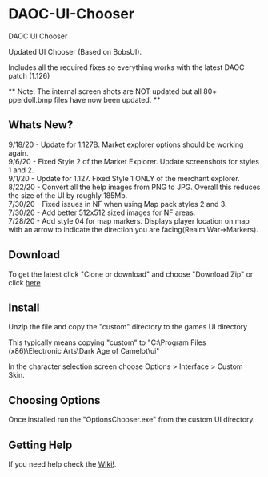 # DAOC-UI-Chooser
DAOC UI Chooser

Updated UI Chooser (Based on BobsUI). 

Includes all the required fixes so everything works with the latest DAOC patch (1.126)

** Note: The internal screen shots are NOT updated but all 80+ pperdoll.bmp files have now been updated. **

## Whats New?
9/18/20  - Update for 1.127B. Market explorer options should be working again.     
9/6/20  - Fixed Style 2 of the Market Explorer. Update screenshots for styles 1 and 2.      
9/1/20  - Update for 1.127. Fixed Style 1 ONLY of the merchant explorer.   
8/22/20 - Convert all the help images from PNG to JPG. Overall this reduces the size of the UI by roughly 185Mb.  
7/30/20 - Fixed issues in NF when using Map pack styles 2 and 3.  
7/30/20	- Add better 512x512 sized images for NF areas.  
7/28/20 - Add style 04 for map markers. Displays player location on map with an arrow to indicate the direction you are facing(Realm War->Markers).  

## Download

To get the latest click "Clone or download" and choose "Download Zip"
  or click [here](https://github.com/CynicalJedi/DAOC-UI-Chooser/archive/master.zip)

## Install

Unzip the file and copy the "custom" directory to the games UI directory

This typically means copying "custom" to "C:\Program Files (x86)\Electronic Arts\Dark Age of Camelot\ui"

In the character selection screen choose Options > Interface > Custom Skin.

## Choosing Options

Once installed run the "OptionsChooser.exe" from the custom UI directory. 

## Getting Help

If you need help check the [Wiki!](https://github.com/CynicalJedi/DAOC-UI-Chooser/wiki).
